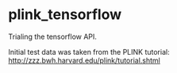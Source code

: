 # plink_tensorflow
Trialing the tensorflow API.

Initial test data was taken from the PLINK tutorial: http://zzz.bwh.harvard.edu/plink/tutorial.shtml
